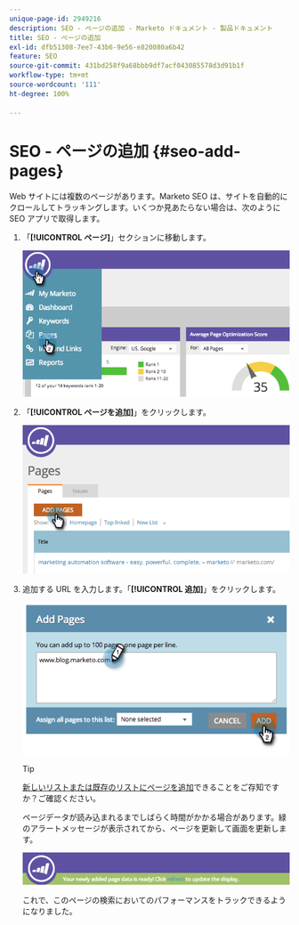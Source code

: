 ```yaml
---
unique-page-id: 2949216
description: SEO - ページの追加 - Marketo ドキュメント - 製品ドキュメント
title: SEO - ページの追加
exl-id: dfb51308-7ee7-43b6-9e56-e820080a6b42
feature: SEO
source-git-commit: 431bd258f9a68bbb9df7acf043085578d3d91b1f
workflow-type: tm+mt
source-wordcount: '111'
ht-degree: 100%

---
```


# SEO - ページの追加 {#seo-add-pages}

Web サイトには複数のページがあります。Marketo SEO は、サイトを自動的にクロールしてトラッキングします。いくつか見あたらない場合は、次のように SEO アプリで取得します。

1. 「**[!UICONTROL ページ]**」セクションに移動します。

   ![](assets/image2014-9-18-12-3a55-3a19.png)

1. 「**[!UICONTROL ページを追加]**」をクリックします。

   ![](assets/image2014-9-18-12-3a55-3a53.png)

1. 追加する URL を入力します。「**[!UICONTROL 追加]**」をクリックします。

   ![](assets/image2014-9-18-12-3a56-3a15.png)

   >[!TIP]
   >
   >[新しいリストまたは既存のリストにページを追加](/help/marketo/product-docs/additional-apps/seo/understanding-seo/seo-managing-lists.md)できることをご存知ですか？ご確認ください。

   ページデータが読み込まれるまでしばらく時間がかかる場合があります。緑のアラートメッセージが表示されてから、ページを更新して画面を更新します。

   ![](assets/image2014-9-18-12-3a57-3a10.png)

   これで、このページの検索においてのパフォーマンスをトラックできるようになりました。
